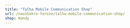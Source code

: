 ```yaml
---
title: "Talha Mobile Communication Shop"
url: /naushahro-feroze/talha-mobile-communication-shop/
shop: Handy
---
```

